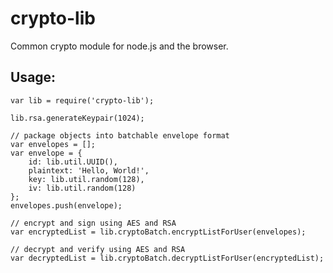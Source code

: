 crypto-lib
==========

Common crypto module for node.js and the browser.

## Usage:

	var lib = require('crypto-lib');

	lib.rsa.generateKeypair(1024);

	// package objects into batchable envelope format
	var envelopes = [];
	var envelope = {
		id: lib.util.UUID(),
		plaintext: 'Hello, World!',
		key: lib.util.random(128),
		iv: lib.util.random(128)
	};
	envelopes.push(envelope);

	// encrypt and sign using AES and RSA
	var encryptedList = lib.cryptoBatch.encryptListForUser(envelopes);

	// decrypt and verify using AES and RSA
	var decryptedList = lib.cryptoBatch.decryptListForUser(encryptedList);